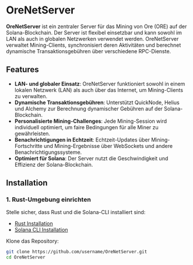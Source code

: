 # OreNetServer

**OreNetServer** ist ein zentraler Server für das Mining von Ore (ORE) auf der Solana-Blockchain. Der Server ist flexibel einsetzbar und kann sowohl im LAN als auch in globalen Netzwerken verwendet werden. OreNetServer verwaltet Mining-Clients, synchronisiert deren Aktivitäten und berechnet dynamische Transaktionsgebühren über verschiedene RPC-Dienste.

## Features

- **LAN- und globaler Einsatz**: OreNetServer funktioniert sowohl in einem lokalen Netzwerk (LAN) als auch über das Internet, um Mining-Clients zu verwalten.
- **Dynamische Transaktionsgebühren**: Unterstützt QuickNode, Helius und Alchemy zur Berechnung dynamischer Gebühren auf der Solana-Blockchain.
- **Personalisierte Mining-Challenges**: Jede Mining-Session wird individuell optimiert, um faire Bedingungen für alle Miner zu gewährleisten.
- **Benachrichtigungen in Echtzeit**: Echtzeit-Updates über Mining-Fortschritte und Mining-Ergebnisse über WebSockets und andere Benachrichtigungssysteme.
- **Optimiert für Solana**: Der Server nutzt die Geschwindigkeit und Effizienz der Solana-Blockchain.

## Installation

### 1. Rust-Umgebung einrichten

Stelle sicher, dass Rust und die Solana-CLI installiert sind:

- [Rust Installation](https://www.rust-lang.org/tools/install)
- [Solana CLI Installation](https://docs.solana.com/cli/install-solana-cli-tools)

Klone das Repository:

```bash
git clone https://github.com/username/OreNetServer.git
cd OreNetServer
